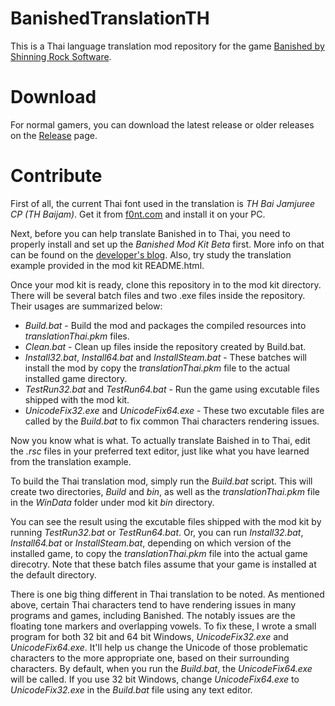 BanishedTranslationTH
=====================

This is a Thai language translation mod repository for the game [Banished by Shinning Rock Software](http://www.shiningrocksoftware.com/).

Download
========
For normal gamers, you can download the latest release or older releases on the [Release](https://github.com/iAmMutun/BanishedTranslationTH/releases) page.

Contribute
==========
First of all, the current Thai font used in the translation is *TH Bai Jamjuree CP (TH Baijam)*. Get it from [f0nt.com](http://www.f0nt.com/release/13-free-fonts-from-sipa/) and install it on your PC.

Next, before you can help translate Banished in to Thai, you need to properly install and set up the *Banished Mod Kit Beta* first. More info on that can be found on the [developer's blog](http://www.shiningrocksoftware.com/2014-08-26-mod-kit-beta/). Also, try study the translation example provided in the mod kit README.html.

Once your mod kit is ready, clone this repository in to the mod kit directory. There will be several batch files and two .exe files inside the repository. Their usages are summarized below:
* *Build.bat* - Build the mod and packages the compiled resources into *translationThai.pkm* files.
* *Clean.bat* - Clean up files inside the repository created by Build.bat.
* *Install32.bat*, *Install64.bat* and *InstallSteam.bat* - These batches will install the mod by copy the *translationThai.pkm* file to the actual installed game directory.
* *TestRun32.bat* and *TestRun64.bat* - Run the game using excutable files shipped with the mod kit.
* *UnicodeFix32.exe* and *UnicodeFix64.exe* - These two excutable files are called by the *Build.bat* to fix common Thai characters rendering issues.

Now you know what is what. To actually translate Baished in to Thai, edit the *.rsc* files in your preferred text editor, just like what you have learned from the translation example.

To build the Thai translation mod, simply run the *Build.bat* script. This will create two directories, *Build* and *bin*, as well as the *translationThai.pkm* file in the *WinData* folder under mod kit *bin* directory.

You can see the result using the excutable files shipped with the mod kit by running *TestRun32.bat* or *TestRun64.bat*. Or, you can run *Install32.bat*, *Install64.bat* or *InstallSteam.bat*, depending on which version of the installed game, to copy the *translationThai.pkm* file into the actual game direcotry. Note that these batch files assume that your game is installed at the default directory.

There is one big thing different in Thai translation to be noted. As mentioned above, certain Thai characters tend to have rendering issues in many programs and games, including Banished. The notably issues are the floating tone markers and overlapping vowels. To fix these, I wrote a small program for both 32 bit and 64 bit Windows, *UnicodeFix32.exe* and *UnicodeFix64.exe*. It'll help us change the Unicode of those problematic characters to the more appropriate one, based on their surrounding characters. By default, when you run the *Build.bat*, the *UnicodeFix64.exe* will be called. If you use 32 bit Windows, change *UnicodeFix64.exe* to *UnicodeFix32.exe* in the *Build.bat* file using any text editor.
